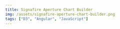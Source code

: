 ```yaml
---
title: Signafire Aperture Chart Builder
img: /assets/signafire-aperture-chart-builder.png
tags: ["D3", "Angular", "JavaScript"]
---
```


